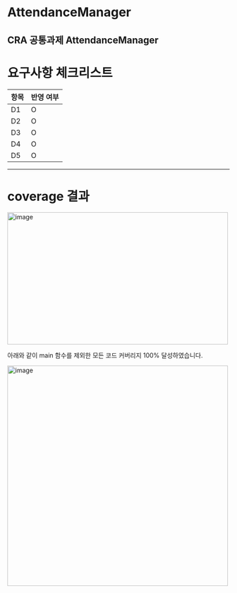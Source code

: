 # AttendanceManager
CRA 공통과제 AttendanceManager
---
# 요구사항 체크리스트
항목|반영 여부
--|--|
D1 |  O|
D2 |  O|
D3 |  O|
D4 |  O|
D5 |  O|

---
# coverage 결과
<img width="500" height="300" alt="image" src="https://github.com/user-attachments/assets/e5b97dfb-1579-482f-a83c-a692c28b7104" />

아래와 같이 main 함수를 제외한 모든 코드 커버리지 100% 달성하였습니다.

<img width="500" height="500" alt="image" src="https://github.com/user-attachments/assets/6d29f46a-258d-4a39-a97d-0342065b9da1" />

